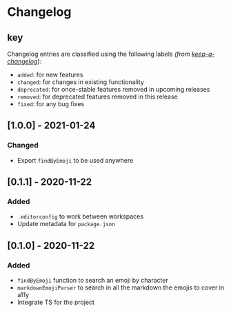 # Changelog

## key

Changelog entries are classified using the following labels _(from [keep-a-changelog][]_):

- `added`: for new features
- `changed`: for changes in existing functionality
- `deprecated`: for once-stable features removed in upcoming releases
- `removed`: for deprecated features removed in this release
- `fixed`: for any bug fixes

## [1.0.0] - 2021-01-24

### Changed

- Export `findByEmoji` to be used anywhere

## [0.1.1] - 2020-11-22

### Added

- `.editorconfig` to work between workspaces
- Update metadata for `package.json`

## [0.1.0] - 2020-11-22

### Added

- `findByEmoji` function to search an emoji by character
- `markdownEmojiParser` to search in all the markdown the emojis to cover in a11y
- Integrate TS for the project

[unreleased]: https://github.com/danestves/markdown-render-a11y-emojis/compare/0.1.0...HEAD
[keep-a-changelog]: https://github.com/olivierlacan/keep-a-changelog
